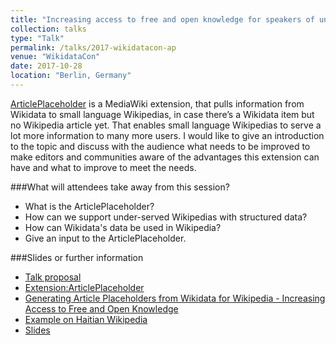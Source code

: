 ```yaml
---
title: "Increasing access to free and open knowledge for speakers of underserved languages on Wikipedia"
collection: talks
type: "Talk"
permalink: /talks/2017-wikidatacon-ap
venue: "WikidataCon"
date: 2017-10-28
location: "Berlin, Germany"
---
```


[ArticlePlaceholder](https://www.mediawiki.org/wiki/Extension:ArticlePlaceholder) is a MediaWiki extension, that pulls information from Wikidata to small language Wikipedias, in case there’s a Wikidata item but no Wikipedia article yet. That enables small language Wikipedias to serve a lot more information to many more users. I would like to give an introduction to the topic and discuss with the audience what needs to be improved to make editors and communities aware of the advantages this extension can have and what to improve to meet the needs.


###What will attendees take away from this session?

- What is the ArticlePlaceholder?
- How can we support under-served Wikipedias with structured data?
- How can Wikidata's data be used in Wikipedia?
- Give an input to the ArticlePlaceholder.

###Slides or further information

- [Talk proposal](https://www.wikidata.org/wiki/Wikidata:WikidataCon_2017/Submissions/Increasing_Access_to_Information_for_Small_Language_Wikipedias)
- [Extension:ArticlePlaceholder](https://www.mediawiki.org/wiki/Extension:ArticlePlaceholder)
- [Generating Article Placeholders from Wikidata for Wikipedia - Increasing Access to Free and Open Knowledge](https://commons.wikimedia.org/wiki/File:Generating_Article_Placeholders_from_Wikidata_for_Wikipedia_-_Increasing_Access_to_Free_and_Open_Knowledge.pdf)
- [Example on Haitian Wikipedia](https://ht.wikipedia.org/wiki/Espesyal:AboutTopic/Q14384)
- [Slides](https://www.slideshare.net/frimelle/articleplaceholder-wikidatacon-2017)